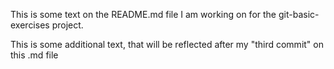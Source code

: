 This is some text on the README.md file I am working on for the git-basic-exercises project.

This is some additional text, that will be reflected after my "third commit" on this .md file

